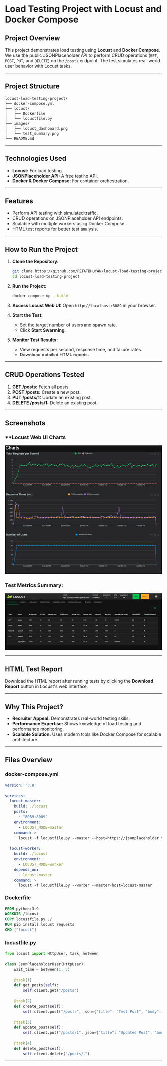 # Load Testing Project with Locust and Docker Compose

## **Project Overview**
This project demonstrates load testing using **Locust** and **Docker Compose**. We use the public JSONPlaceholder API to perform CRUD operations (`GET`, `POST`, `PUT`, and `DELETE`) on the `/posts` endpoint. The test simulates real-world user behavior with Locust tasks.

---

## **Project Structure**
```
locust-load-testing-project/
├── docker-compose.yml
├── locust/
│   ├── Dockerfile
│   └── locustfile.py
├── images/
│   ├── locust_dashboard.png
│   └── test_summary.png
└── README.md
```

---

## **Technologies Used**
- **Locust:** For load testing.
- **JSONPlaceholder API:** A free testing API.
- **Docker & Docker Compose:** For container orchestration.

---

## **Features**
- Perform API testing with simulated traffic.
- CRUD operations on JSONPlaceholder API endpoints.
- Scalable with multiple workers using Docker Compose.
- HTML test reports for better test analysis.

---

## **How to Run the Project**

1. **Clone the Repository:**
   ```bash
   git clone https://github.com/REFATBHUYAN/locust-load-testing-project.git
   cd locust-load-testing-project
   ```

2. **Run the Project:**
   ```bash
   docker-compose up --build
   ```

3. **Access Locust Web UI:**
   Open `http://localhost:8089` in your browser.

4. **Start the Test:**
   - Set the target number of users and spawn rate.
   - Click **Start Swarming**.

5. **Monitor Test Results:**
   - View requests per second, response time, and failure rates.
   - Download detailed HTML reports.

---

## **CRUD Operations Tested**
1. **GET /posts:** Fetch all posts.
2. **POST /posts:** Create a new post.
3. **PUT /posts/1:** Update an existing post.
4. **DELETE /posts/1:** Delete an existing post.

---

## **Screenshots**

### **Locust Web UI Charts
![Locust Web UI](https://github.com/REFATBHUYAN/locust-load-testing-project/blob/main/images/locust_dashboard.png?raw=true)

### **Test Metrics Summary:**
![Test Summary](https://github.com/REFATBHUYAN/locust-load-testing-project/blob/main/images/test_summary.png?raw=true)

---

## **HTML Test Report**
Download the HTML report after running tests by clicking the **Download Report** button in Locust's web interface.

---

## **Why This Project?**
- **Recruiter Appeal:** Demonstrates real-world testing skills.
- **Performance Expertise:** Shows knowledge of load testing and performance monitoring.
- **Scalable Solution:** Uses modern tools like Docker Compose for scalable architecture.

---

## **Files Overview**

### **docker-compose.yml**
```yaml
version: '3.8'

services:
  locust-master:
    build: ./locust
    ports:
      - "8089:8089"
    environment:
      - LOCUST_MODE=master
    command: >
      locust -f locustfile.py --master --host=https://jsonplaceholder.typicode.com

  locust-worker:
    build: ./locust
    environment:
      - LOCUST_MODE=worker
    depends_on:
      - locust-master
    command: >
      locust -f locustfile.py --worker --master-host=locust-master
```

### **Dockerfile**
```dockerfile
FROM python:3.9
WORKDIR /locust
COPY locustfile.py ./
RUN pip install locust requests
CMD ["locust"]
```

### **locustfile.py**
```python
from locust import HttpUser, task, between

class JsonPlaceholderUser(HttpUser):
    wait_time = between(1, 5)

    @task(1)
    def get_posts(self):
        self.client.get("/posts")

    @task(2)
    def create_post(self):
        self.client.post("/posts", json={"title": "Test Post", "body": "This is a test post.", "userId": 1})

    @task(3)
    def update_post(self):
        self.client.put("/posts/1", json={"title": "Updated Post", "body": "Updated content.", "userId": 1})

    @task(4)
    def delete_post(self):
        self.client.delete("/posts/1")
```

---
